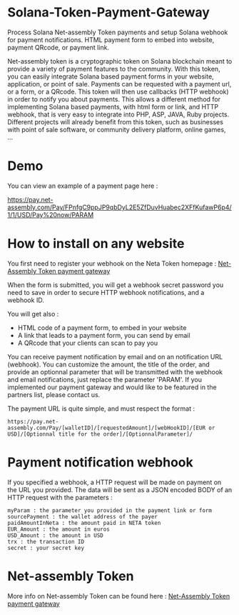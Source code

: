 # Solana-Token-Payment-Gateway
Process Solana Net-assembly Token payments and setup Solana webhook for payment notifications. HTML payment form to embed into website, payment QRcode, or payment link.

 Net-assembly token is a cryptographic token on Solana blockchain meant to provide a variety of payment features to the community.
With this token, you can easily integrate Solana based payment forms in your website, application, or point of sale.
Payments can be requested with a payment url, or a form, or a QRcode.
This token will then use callbacks (HTTP webhook) in order to notify you about payments.
This allows a different method for implementing Solana based payments, with html form or link, and HTTP webhook, that is very easy to integrate into PHP, ASP, JAVA, Ruby projects.
Different projects will already benefit from this token, such as businesses with point of sale software, or community delivery platform, online games, ...

# Demo

You can view an example of a payment page here :

https://pay.net-assembly.com/Pay/FPnfgC9ppJP9qbDyL2E5ZfDuvHuabec2XFfKufawP6p4/1/1/USD/Pay%20now/PARAM

# How to install on any website

You first need to register your webhook on the Neta Token homepage :
[Net-Assembly Token payment gateway](https://crypto.net-assembly.com)

When the form is submitted, you will get a webhook secret password you need to save in order to secure HTTP webhook notifications, and a webhook ID.

You will get also :
- HTML code of a payment form, to embed in your website
- A link that leads to a payment form, you can send by email
- A QRcode that your clients can scan to pay you

You can receive payment notification by email and on an notification URL (webhook).
You can customize the amount, the title of the order, and provide an optionnal parameter that will be transmitted with the webhook and email notifications, just replace the parameter 'PARAM'.
If you implemented our payment gateway and would like to be featured in the partners list, please contact us.

The payment URL is quite simple, and must respect the format :

    https://pay.net-assembly.com/Pay/[walletID]/[requestedAmount]/[webHookID]/[EUR or USD]/[Optionnal title for the order]/[OptionnalParameter]/

# Payment notification webhook

If you specified a webhook, a HTTP request will be made on payment on the URL you provided.
The data will be sent as a JSON encoded BODY of an HTTP request with the parameters :

    myParam : the parameter you provided in the payment link or form
    sourcePayment : the wallet address of the payer
    paidAmountInNeta : the amount paid in NETA token
    EUR_Amount : the amount in euros
    USD_Amount : the amount in USD
    trx : the transaction ID
    secret : your secret key

# Net-assembly Token

More info on Net-assembly Token can be found here :
[Net-Assembly Token payment gateway](https://crypto.net-assembly.com)
